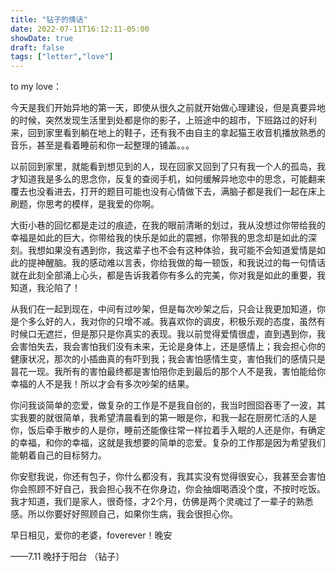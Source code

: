 ```yaml
---
title: "钻子的情话"
date: 2022-07-11T16:12:11-05:00
showDate: true
draft: false
tags: ["letter","love"]
---
```


to my love：

今天是我们开始异地的第一天，即使从很久之前就开始做心理建设，但是真要异地的时候，突然发现生活里到处都是你的影子，上班途中的超市，下班路过的好利来，回到家里看到躺在地上的鞋子，还有我不由自主的拿起猫王收音机播放熟悉的音乐，甚至是看着睡前和你一起整理的铺盖。。。

以前回到家里，就能看到想见到的人，现在回家又回到了只有我一个人的孤岛，我才知道我是多么的思念你，反复的查阅手机，如何缓解异地恋中的思念，可能翻来覆去也没看进去，打开的题目可能也没有心情做下去，满脑子都是我们一起在床上刷题，你思考的模样，是我爱的你啊。

大街小巷的回忆都是走过的痕迹，在我的眼前清晰的划过，我从没想过你带给我的幸福是如此的巨大，你带给我的快乐是如此的震撼，你带我的思念却是如此的深刻。我想如果没有遇到你，我这辈子也不会有这种体验，我可能不会知道爱情是如此的提神醒脑。我的感动难以言表，你给我做的每一顿饭，和我说过的每一句情话就在此刻全部涌上心头，都是告诉我着你有多么的完美，你对我是如此的重要，我知道，我沦陷了！

从我们在一起到现在，中间有过吵架，但是每次吵架之后，只会让我更加知道，你是个多么好的人，我对你的️只增不减。我喜欢你的调皮，积极乐观的态度，虽然有时候口无遮拦，但是那只是你真实的表现。我以前觉得爱情很虚，直到遇到你，我会害怕失去，我会害怕我们没有未来，无论是身体上，还是感情上；我会担心你的健康状况，那次的小插曲真的有吓到我；我会害怕感情生变，害怕我们的感情只是昙花一现。我所有的害怕最终都是害怕陪你走到最后的那个人不是我，害怕能给你幸福的人不是我！所以才会有多次吵架的结果。

你问我谈简单的恋爱，做复杂的工作是不是我自创的，我当时囫囵吞枣了一波，其实我要的就很简单，我希望清晨看到的第一眼是你，和我一起在厨房忙活的人是你，饭后牵手散步的人是你，睡前还能像往常一样拉着手入眠的人还是你，有确定的幸福，和你的幸福，这就是我想要的简单的恋爱。复杂的工作那是因为希望我们能朝着自己的目标努力。

你安慰我说，你还有包子，你什么都没有，我其实没有觉得很安心，我甚至会害怕你会照顾不好自己，我会担心我不在你身边，你会抽烟喝酒没个度，不按时吃饭。我才知道，我们是家人，很奇怪，才2个月，仿佛是两个灵魂过了一辈子的熟悉感。所以你要好好照顾自己，如果你生病，我会很担心你。

早日相见，爱你的老婆，foverever！晚安



——7.11 晚抒于阳台 （钻子）